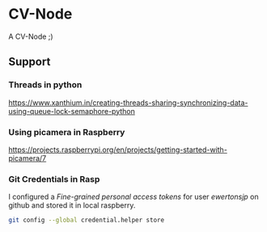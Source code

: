 # CV-Node

A CV-Node ;)

## Support

### Threads in python

https://www.xanthium.in/creating-threads-sharing-synchronizing-data-using-queue-lock-semaphore-python

### Using picamera in Raspberry

https://projects.raspberrypi.org/en/projects/getting-started-with-picamera/7

### Git Credentials in Rasp

I configured a _Fine-grained personal access tokens_ for user _ewertonsjp_ on github and stored it in local raspberry.

```bash
git config --global credential.helper store
```